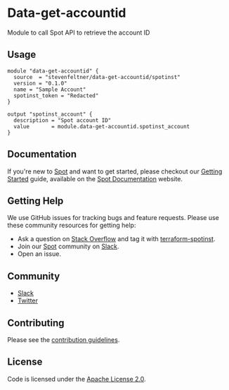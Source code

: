 # Data-get-accountid

Module to call Spot API to retrieve the account ID

## Usage

```hcl
module "data-get-accountid" {
  source  = "stevenfeltner/data-get-accountid/spotinst"
  version = "0.1.0"
  name = "Sample Account"
  spotinst_token = "Redacted"
}

output "spotinst_account" {
  description = "Spot account ID"
  value       = module.data-get-accountid.spotinst_account
}
```

## Documentation

If you're new to [Spot](https://spot.io/) and want to get started, please checkout our [Getting Started](https://docs.spot.io/connect-your-cloud-provider/) guide, available on the [Spot Documentation](https://docs.spot.io/) website.

## Getting Help

We use GitHub issues for tracking bugs and feature requests. Please use these community resources for getting help:

- Ask a question on [Stack Overflow](https://stackoverflow.com/) and tag it with [terraform-spotinst](https://stackoverflow.com/questions/tagged/terraform-spotinst/).
- Join our [Spot](https://spot.io/) community on [Slack](http://slack.spot.io/).
- Open an issue.

## Community

- [Slack](http://slack.spot.io/)
- [Twitter](https://twitter.com/spot_hq/)

## Contributing

Please see the [contribution guidelines](.github/CONTRIBUTING.md).

## License

Code is licensed under the [Apache License 2.0](LICENSE).
